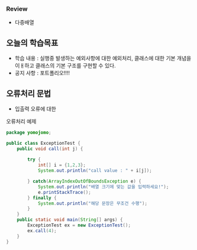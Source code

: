 ### Review
- 다중배열

## 오늘의 학습목표
- 학습 내용 : 실행중 발생하는 예외사항에 대한 예외처리, 클래스에 대한 기본 개념을 이ㅐ하고 클래스의 기본 구조를 구현할 수 있다.
- 공지 사항 : 포트폴리오!!!!

## 오류처리 문법
- 입출력 오류에 대한

오류처리 예제
```java
package yomojomo;

public class ExceptionTest {
	public void call(int j) {
		
		try {
			int[] i = {1,2,3};
			System.out.println("call value : " + i[j]);

		} catch(ArrayIndexOutOfBoundsException e) {
			System.out.println("배열 크기에 맞는 값을 입력하세요!");
			e.printStackTrace();	
		} finally {
			System.out.println("해당 문장은 무조건 수행");
		}	
	}
	public static void main(String[] args) {
		ExceptionTest ex = new ExceptionTest();
		ex.call(4);
	}
}

```
